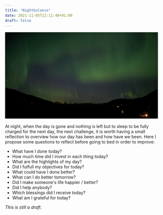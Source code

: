 ```yaml
---
title: "Nightbalance"
date: 2021-11-05T12:11:40+01:00
draft: false
---
```


![night aurora](/pics/night.jpg)

At night, when the day is gone and nothing is left but to sleep to be fully charged for the next day, the next challenge, it is worth having a small reflection to overview how our day has been and how have we been. 
Here I propose some questions to reflect before going to bed in order to improve:

- What have I done today?
- How much time did I invest in each thing today?
- What are the highlights of my day?
- Did I fulfull my objectives for today?
- What could have I done better?
- What can I do better tomorrow?
- Did I make someone's life happier / better?
- Did I help anybody?
- Which blessings did I receive today?
- What am I grateful for today?

*This is still a draft.*